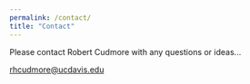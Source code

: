 ```yaml
---
permalink: /contact/
title: "Contact"
---
```


Please contact Robert Cudmore with any questions or ideas...

rhcudmore@ucdavis.edu
